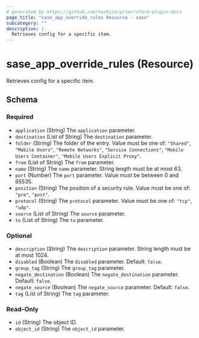 ```yaml
---
# generated by https://github.com/hashicorp/terraform-plugin-docs
page_title: "sase_app_override_rules Resource - sase"
subcategory: ""
description: |-
  Retrieves config for a specific item.
---
```


# sase_app_override_rules (Resource)

Retrieves config for a specific item.



<!-- schema generated by tfplugindocs -->
## Schema

### Required

- `application` (String) The `application` parameter.
- `destination` (List of String) The `destination` parameter.
- `folder` (String) The folder of the entry. Value must be one of: `"Shared"`, `"Mobile Users"`, `"Remote Networks"`, `"Service Connections"`, `"Mobile Users Container"`, `"Mobile Users Explicit Proxy"`.
- `from` (List of String) The `from` parameter.
- `name` (String) The `name` parameter. String length must be at most 63.
- `port` (Number) The `port` parameter. Value must be between 0 and 65535.
- `position` (String) The position of a security rule. Value must be one of: `"pre"`, `"post"`.
- `protocol` (String) The `protocol` parameter. Value must be one of: `"tcp"`, `"udp"`.
- `source` (List of String) The `source` parameter.
- `to` (List of String) The `to` parameter.

### Optional

- `description` (String) The `description` parameter. String length must be at most 1024.
- `disabled` (Boolean) The `disabled` parameter. Default: `false`.
- `group_tag` (String) The `group_tag` parameter.
- `negate_destination` (Boolean) The `negate_destination` parameter. Default: `false`.
- `negate_source` (Boolean) The `negate_source` parameter. Default: `false`.
- `tag` (List of String) The `tag` parameter.

### Read-Only

- `id` (String) The object ID.
- `object_id` (String) The `object_id` parameter.


